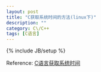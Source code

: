 ```yaml
---
layout: post
title: "C获取系统时间的方法(linux下)"
description: ""
category: C\/C++
tags: [C语言]
---
```

{% include JB/setup %}

Reference: [C语言获取系统时间](http://net.pku.edu.cn/~yhf/linux_c/function/04.html)

